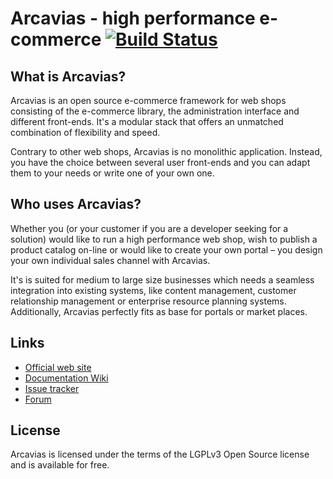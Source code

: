 # Arcavias - high performance e-commerce [![Build Status](https://travis-ci.org/Arcavias/arcavias-core.png?branch=master)](https://travis-ci.org/Arcavias/arcavias-core)

## What is Arcavias?

Arcavias is an open source e-commerce framework for web shops consisting of the e-commerce library, the administration interface and different front-ends. It's a modular stack that offers an unmatched combination of flexibility and speed.

Contrary to other web shops, Arcavias is no monolithic application. Instead, you have the choice between several user front-ends and you can adapt them to your needs or write one of your own one.

## Who uses Arcavias?

Whether you (or your customer if you are a developer seeking for a solution) would like to run a high performance web shop, wish to publish a product catalog on-line or would like to create your own portal – you design your own individual sales channel with Arcavias.

It's is suited for medium to large size businesses which needs a seamless integration into existing systems, like content management, customer relationship management or enterprise resource planning systems. Additionally, Arcavias perfectly fits as base for portals or market places.

## Links

* [Official web site](http://www.arcavias.com/)
* [Documentation Wiki](https://docs.arcavias.com/)
* [Issue tracker](https://bugs.arcavias.com/)
* [Forum](https://forum.arcavias.com/)

## License

Arcavias is licensed under the terms of the LGPLv3 Open Source license and is available for free.
